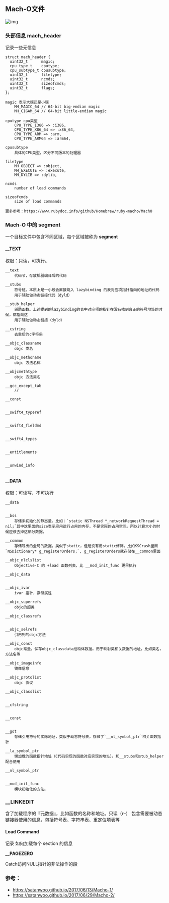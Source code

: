 ## Mach-O文件

![img](/asserts/img/mach-o-1.gif)

### 头部信息 mach_header 

记录一些元信息

```
struct mach_header {
  uint32_t      magic;  
  cpu_type_t    cputype;
  cpu_subtype_t cpusubtype;
  uint32_t      filetype;
  uint32_t      ncmds;
  uint32_t      sizeofcmds;
  uint32_t      flags;
};

magic 表示大端还是小端
    MH_MAGIC_64 // 64-bit big-endian magic
    MH_CIGAM_64 // 64-bit little-endian magic

cputype cpu类型
    CPU_TYPE_I386 => :i386,
    CPU_TYPE_X86_64 => :x86_64,
    CPU_TYPE_ARM => :arm,
    CPU_TYPE_ARM64 => :arm64,

cpusubtype
    具体的CPU类型，区分不同版本的处理器

filetype
    MH_OBJECT => :object,
    MH_EXECUTE => :execute,
    MH_DYLIB => :dylib,

ncmds
    number of load commands

sizeofcmds
    size of load commands

更多参考：https://www.rubydoc.info/github/Homebrew/ruby-macho/MachO

```


### Mach-O 中的 segment

一个目标文件中包含不同区域，每个区域被称为 **segment**

#### __TEXT 

权限：只读，可执行。

```
__text
    代码节，存放机器编译后的代码

__stubs
    符号桩。本质上是一小段会直接跳入 lazybinding 的表对应项指针指向的地址的代码
    用于辅助做动态链接代码（dyld）

__stub_helper
    辅助函数。上述提到的lazybinding的表中对应项的指针在没有找到真正的符号地址的时候，都指向这 
    用于辅助做动态链接（dyld）

__cstring
    去重后的c字符串

__objc_classname
    objc 类名

__objc_methoname
    objc 方法名称

__objcmethtype
    objc 方法类名

__gcc_except_tab
    //

__const


__swift4_typeref


__swift4_fieldmd


__swift4_types


__entitlements


__unwind_info


```


#### __DATA 

权限：可读写、不可执行

```
__data


__bss
    存储未初始化的静态量。比如：`static NSThread *_networkRequestThread = nil;`其中这里面的size表示应用运行占用的内存，不是实际的占用空间。所以计算大小的时候应该去掉这部分数据。

__common
    存储导出的全局的数据。类似于static，但是没有用static修饰。比如KSCrash里面`NSDictionary* g_registerOrders;`, g_registerOrders就存储在__common里面

__objc_nlclslist
    Objective-C 的 +load 函数列表，比 __mod_init_func 更早执行

__objc_data


__objc_ivar
    ivar 指针，存储属性

__objc_superrefs
    objc的超类

__objc_classrefs


__objc_selrefs
    引用到的objc方法

__objc_const
    objc常量。保存objc_classdata结构体数据。用于映射类相关数据的地址，比如类名，方法名等

__objc_imageinfo
    镜像信息

__objc_protolist
    objc 协议

__objc_classlist


__cfstring


__const


__got
    存储引用符号的实际地址，类似于动态符号表，存储了`__nl_symbol_ptr`相关函数指针

__la_symbol_ptr
    懒加载的函数指针地址（C代码实现的函数对应实现的地址）。和__stubs和stub_helper配合使用

__nl_symbol_ptr


__mod_init_func
    模块初始化的方法。

```

### __LINKEDIT

含了加载程序的『元数据』，比如函数的名称和地址。只读（r–）
包含需要被动态链接器使用的信息，包括符号表、字符串表、重定位项表等


#### Load Command

记录 如何加载每个 section 的信息


**__PAGEZERO**

Catch访问NULL指针的非法操作的段

### 参考：
- https://satanwoo.github.io/2017/06/13/Macho-1/
- https://satanwoo.github.io/2017/06/29/Macho-2/

